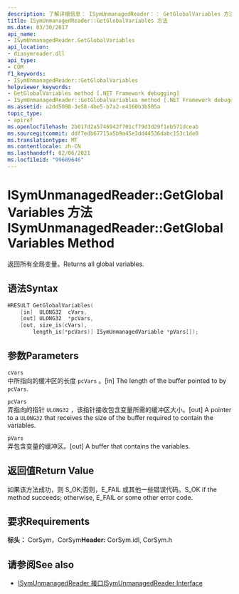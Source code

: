 ```yaml
---
description: 了解详细信息： ISymUnmanagedReader：： GetGlobalVariables 方法
title: ISymUnmanagedReader::GetGlobalVariables 方法
ms.date: 03/30/2017
api_name:
- ISymUnmanagedReader.GetGlobalVariables
api_location:
- diasymreader.dll
api_type:
- COM
f1_keywords:
- ISymUnmanagedReader::GetGlobalVariables
helpviewer_keywords:
- GetGlobalVariables method [.NET Framework debugging]
- ISymUnmanagedReader::GetGlobalVariables method [.NET Framework debugging]
ms.assetid: a2dd5098-3e58-4be5-b7a2-e4160b3b505a
topic_type:
- apiref
ms.openlocfilehash: 2b017d2a5746942f701cf79d3d29f1eb571dceab
ms.sourcegitcommit: ddf7edb67715a5b9a45e3dd44536dabc153c1de0
ms.translationtype: MT
ms.contentlocale: zh-CN
ms.lasthandoff: 02/06/2021
ms.locfileid: "99689646"
---
```

# <a name="isymunmanagedreadergetglobalvariables-method"></a><span data-ttu-id="d1052-103">ISymUnmanagedReader::GetGlobalVariables 方法</span><span class="sxs-lookup"><span data-stu-id="d1052-103">ISymUnmanagedReader::GetGlobalVariables Method</span></span>

<span data-ttu-id="d1052-104">返回所有全局变量。</span><span class="sxs-lookup"><span data-stu-id="d1052-104">Returns all global variables.</span></span>  
  
## <a name="syntax"></a><span data-ttu-id="d1052-105">语法</span><span class="sxs-lookup"><span data-stu-id="d1052-105">Syntax</span></span>  
  
```cpp  
HRESULT GetGlobalVariables(  
    [in]  ULONG32  cVars,  
    [out] ULONG32  *pcVars,  
    [out, size_is(cVars),  
        length_is(*pcVars)] ISymUnmanagedVariable *pVars[]);  
```  
  
## <a name="parameters"></a><span data-ttu-id="d1052-106">参数</span><span class="sxs-lookup"><span data-stu-id="d1052-106">Parameters</span></span>  

 `cVars`  
 <span data-ttu-id="d1052-107">中所指向的缓冲区的长度 `pcVars` 。</span><span class="sxs-lookup"><span data-stu-id="d1052-107">[in] The length of the buffer pointed to by `pcVars`.</span></span>  
  
 `pcVars`  
 <span data-ttu-id="d1052-108">弄指向的指针 `ULONG32` ，该指针接收包含变量所需的缓冲区大小。</span><span class="sxs-lookup"><span data-stu-id="d1052-108">[out] A pointer to a `ULONG32` that receives the size of the buffer required to contain the variables.</span></span>  
  
 `pVars`  
 <span data-ttu-id="d1052-109">弄包含变量的缓冲区。</span><span class="sxs-lookup"><span data-stu-id="d1052-109">[out] A buffer that contains the variables.</span></span>  
  
## <a name="return-value"></a><span data-ttu-id="d1052-110">返回值</span><span class="sxs-lookup"><span data-stu-id="d1052-110">Return Value</span></span>  

 <span data-ttu-id="d1052-111">如果该方法成功，则 S_OK;否则，E_FAIL 或其他一些错误代码。</span><span class="sxs-lookup"><span data-stu-id="d1052-111">S_OK if the method succeeds; otherwise, E_FAIL or some other error code.</span></span>  
  
## <a name="requirements"></a><span data-ttu-id="d1052-112">要求</span><span class="sxs-lookup"><span data-stu-id="d1052-112">Requirements</span></span>  

 <span data-ttu-id="d1052-113">**标头：** CorSym，CorSym</span><span class="sxs-lookup"><span data-stu-id="d1052-113">**Header:** CorSym.idl, CorSym.h</span></span>  
  
## <a name="see-also"></a><span data-ttu-id="d1052-114">请参阅</span><span class="sxs-lookup"><span data-stu-id="d1052-114">See also</span></span>

- [<span data-ttu-id="d1052-115">ISymUnmanagedReader 接口</span><span class="sxs-lookup"><span data-stu-id="d1052-115">ISymUnmanagedReader Interface</span></span>](isymunmanagedreader-interface.md)
